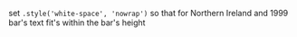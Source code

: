 set `.style('white-space', 'nowrap')` so that for Northern Ireland and 1999 bar's text fit's within the bar's height